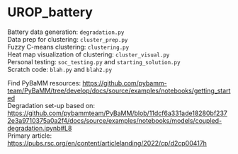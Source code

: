 # UROP_battery

Battery data generation: `degradation.py`  
Data prep for clustering: `cluster_prep.py`  
Fuzzy C-means clustering: `clustering.py`  
Heat map visualization of clustering: `cluster_visual.py`  
Personal testing: `soc_testing.py` and `starting_solution.py`  
Scratch code: `blah.py` and `blah2.py`  

Find PyBaMM resources: https://github.com/pybamm-team/PyBaMM/tree/develop/docs/source/examples/notebooks/getting_started  
Degradation set-up based on: https://github.com/pybammteam/PyBaMM/blob/11dcf6a331ade18280bf2372e3a9710375a0a2f4/docs/source/examples/notebooks/models/coupled-degradation.ipynb#L8  
Primary article: https://pubs.rsc.org/en/content/articlelanding/2022/cp/d2cp00417h  
